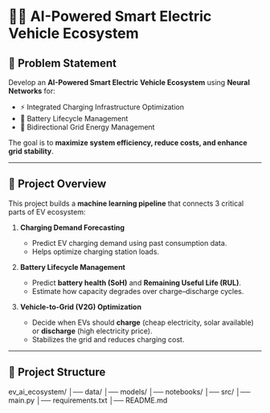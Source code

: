 # 🚗🔋 AI-Powered Smart Electric Vehicle Ecosystem

## 📌 Problem Statement
Develop an **AI-Powered Smart Electric Vehicle Ecosystem** using **Neural Networks** for:
- ⚡ Integrated Charging Infrastructure Optimization  
- 🔋 Battery Lifecycle Management  
- 🔄 Bidirectional Grid Energy Management  

The goal is to **maximize system efficiency, reduce costs, and enhance grid stability**.

---

## 🧠 Project Overview
This project builds a **machine learning pipeline** that connects 3 critical parts of EV ecosystem:

1. **Charging Demand Forecasting**  
   - Predict EV charging demand using past consumption data.  
   - Helps optimize charging station loads.  

2. **Battery Lifecycle Management**  
   - Predict **battery health (SoH)** and **Remaining Useful Life (RUL)**.  
   - Estimate how capacity degrades over charge–discharge cycles.  

3. **Vehicle-to-Grid (V2G) Optimization**  
   - Decide when EVs should **charge** (cheap electricity, solar available) or **discharge** (high electricity price).  
   - Stabilizes the grid and reduces charging cost.  

---

## 📂 Project Structure
ev_ai_ecosystem/
│── data/
│── models/
│── notebooks/
│── src/
│── main.py
│── requirements.txt
│── README.md   

